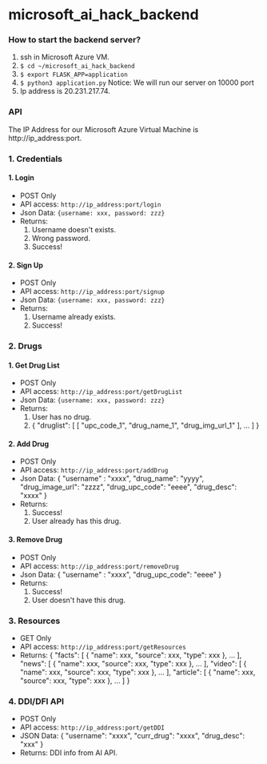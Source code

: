 # microsoft_ai_hack_backend

### How to start the backend server?
1. ssh in Microsoft Azure VM.
2. `$ cd ~/microsoft_ai_hack_backend`
3. `$ export FLASK_APP=application`
4. `$ python3 application.py` Notice: We will run our server on 10000 port
5. Ip address is 20.231.217.74.

### API
The IP Address for our Microsoft Azure Virtual Machine is http://ip_address:port.

### 1. Credentials
#### 1. Login
- POST Only
- API access: `http://ip_address:port/login`
- Json Data: `{username: xxx, password: zzz}`
- Returns:
    1. Username doesn't exists.
    2. Wrong password.
    3. Success!
#### 2. Sign Up
- POST Only
- API access: `http://ip_address:port/signup`
- Json Data: `{username: xxx, password: zzz}`
- Returns:
    1. Username already exists.
    2. Success!

### 2. Drugs
#### 1. Get Drug List
- POST Only
- API access: `http://ip_address:port/getDrugList`
- Json Data: `{username: xxx, password: zzz}`
- Returns:
    1. User has no drug.
    2. {
            "druglist": [
                [
                    "upc_code_1",
                    "drug_name_1",
                    "drug_img_url_1"
                ], ...
            ]
        }
#### 2. Add Drug
- POST Only
- API access: `http://ip_address:port/addDrug`
- Json Data: {
                "username" : "xxxx",
                "drug_name": "yyyy",
                "drug_image_url": "zzzz",
                "drug_upc_code": "eeee",
                "drug_desc": "xxxx"
            }
- Returns:
    1. Success!
    2. User already has this drug.
#### 3. Remove Drug
- POST Only
- API access: `http://ip_address:port/removeDrug`
- Json Data: {
                "username" : "xxxx",
                "drug_upc_code": "eeee"
            }
- Returns:
    1. Success!
    2. User doesn't have this drug.

### 3. Resources
- GET Only
- API access: `http://ip_address:port/getResources`
- Returns:
{
    "facts": [
        {
            "name": xxx,
            "source": xxx,
            "type": xxx
        }, ...
    ],
    "news": [
        {
            "name": xxx,
            "source": xxx,
            "type": xxx
        }, ...
    ],
    "video": [
        {
            "name": xxx,
            "source": xxx,
            "type": xxx
        }, ...
    ],
    "article": [
        {
            "name": xxx,
            "source": xxx,
            "type": xxx
        }, ...
    ]
}

### 4. DDI/DFI API
- POST Only
- API access: `http://ip_address:port/getDDI`
- JSON Data: {
                "username": "xxxx",
                "curr_drug": "xxxx",
                "drug_desc": "xxx"
            }
- Returns: DDI info from AI API.